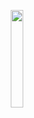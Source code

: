 <p align="center">
  <img src="https://github.com/NastyaNev/hackathon-career-frontend/assets/129982615/8934a94a-26ba-40fd-9905-9cdb30c27d44" width="20%"/>
</p>
